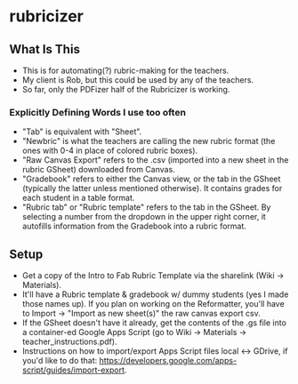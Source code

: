 # rubricizer

## What Is This
* This is for automating(?) rubric-making for the teachers.
* My client is Rob, but this could be used by any of the teachers.
* So far, only the PDFizer half of the Rubricizer is working.

### Explicitly Defining Words I use too often
* "Tab" is equivalent with "Sheet".
* "Newbric" is what the teachers are calling the new rubric format (the ones with 0-4 in place of colored rubric boxes).
* "Raw Canvas Export" refers to the .csv (imported into a new sheet in the rubric GSheet) downloaded from Canvas.
* "Gradebook" refers to either the Canvas view, or the tab in the GSheet (typically the latter unless mentioned otherwise). It contains grades for each student in a table format.
* "Rubric tab" or "Rubric template" refers to the tab in the GSheet. By selecting a number from the dropdown in the upper right corner, it autofills information from the Gradebook into a rubric format.

## Setup
* Get a copy of the Intro to Fab Rubric Template via the sharelink (Wiki → Materials).
* It'll have a Rubric template & gradebook w/ dummy students (yes I made those names up). If you plan on working on the Reformatter, you'll have to Import → "Import as new sheet(s)" the raw canvas export csv.
* If the GSheet doesn't have it already, get the contents of the .gs file into a container-ed Google Apps Script (go to Wiki → Materials → teacher_instructions.pdf).
* Instructions on how to import/export Apps Script files local ↔ GDrive, if you'd like to do that: https://developers.google.com/apps-script/guides/import-export.
